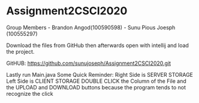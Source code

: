 # Assignment2CSCI2020

Group Members - Brandon Angod(100590598)
              - Sunu Pious Joesph (100555297)

Download the files from GitHub then afterwards open with intellij and load the project.

GitHUB: https://github.com/sunujoseph/Assignment2CSCI2020.git

Lastly run Main.java
Some Quick Reminder:
Right Side is SERVER STORAGE
Left Side is CLIENT STORAGE
DOUBLE CLICK the Column of the File and the UPLOAD and DOWNLOAD buttons because the program tends to not recognize the click

